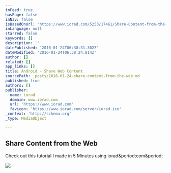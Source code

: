 ```yaml
---
inFeed: true
hasPage: false
inNav: false
isBasedOnUrl: 'https://www.iorad.com/5253/17461/Share-Content-from-the-Web'
inLanguage: null
starred: false
keywords: []
description: ''
datePublished: '2016-01-24T06:38:31.302Z'
dateModified: '2016-01-24T06:38:24.814Z'
author: []
related: []
app_links: []
title: Android - Share Web Content
sourcePath: _posts/2016-01-24-share-content-from-the-web.md
published: true
authors: []
publisher:
  name: iorad
  domain: www.iorad.com
  url: 'https://www.iorad.com'
  favicon: 'https://www.iorad.com/server/iorad.ico'
_context: 'http://schema.org'
_type: MediaObject

---
```

<article style=""><h1>Share Content from the Web</h1><p>Check out this tutorial I made in 5 Minutes using iorad&amp;period;com&amp;period;</p><img src="http://www.iorad.com/capture/tutorials/5253/17461/cover.png?1453617240000" /></article>